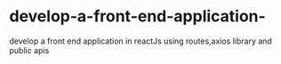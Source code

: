 # develop-a-front-end-application-
develop a front end application in reactJs using routes,axios library and public apis
